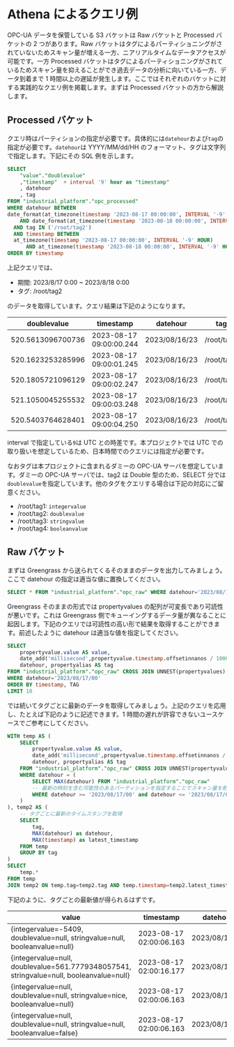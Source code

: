 # Athena によるクエリ例

OPC-UA データを保管している S3 バケットは Raw バケットと Processed バケットの 2 つがあります。Raw バケットはタグによるパーティショニングがされていないためスキャン量が増える一方、ニアリアルタイムなデータアクセスが可能です。一方 Processed バケットはタグによるパーティショニングがされているためスキャン量を抑えることができ過去データの分析に向いている一方、データ到着まで 1 時間以上の遅延が発生します。ここではそれぞれのバケットに対する実践的なクエリ例を掲載します。まずは Processed バケットの方から解説します。

## Processed バケット

クエリ時はパーティションの指定が必要です。具体的には`datehour`および`tag`の指定が必要です。`datehour`は YYYY/MM/dd/HH のフォーマット、タグは文字列で指定します。下記にその SQL 例を示します。

```sql
SELECT
    "value"."doublevalue"
    ,"timestamp"  + interval '9' hour as "timestamp"
    , datehour
    , tag
FROM "industrial_platform"."opc_processed"
WHERE datehour BETWEEN
date_format(at_timezone(timestamp '2023-08-17 00:00:00', INTERVAL '-9' HOUR), '%Y/%m/%d/%H')
    AND date_format(at_timezone(timestamp '2023-08-18 00:00:00', INTERVAL '-9' HOUR), '%Y/%m/%d/%H')
  AND tag IN ('/root/tag2')
  AND timestamp BETWEEN
  at_timezone(timestamp '2023-08-17 00:00:00', INTERVAL '-9' HOUR)
      AND at_timezone(timestamp '2023-08-18 00:00:00', INTERVAL '-9' HOUR)
ORDER BY timestamp
```

上記クエリでは、

- 期間: 2023/8/17 0:00 ~ 2023/8/18 0:00
- タグ: /root/tag2

のデータを取得しています。クエリ結果は下記のようになります。

| doublevalue       | timestamp               | datehour      | tag        |
| ----------------- | ----------------------- | ------------- | ---------- |
| 520.5613096700736 | 2023-08-17 09:00:00.244 | 2023/08/16/23 | /root/tag2 |
| 520.1623253285996 | 2023-08-17 09:00:01.245 | 2023/08/16/23 | /root/tag2 |
| 520.1805721096129 | 2023-08-17 09:00:02.247 | 2023/08/16/23 | /root/tag2 |
| 521.1050045255532 | 2023-08-17 09:00:03.248 | 2023/08/16/23 | /root/tag2 |
| 520.5403764628401 | 2023-08-17 09:00:04.250 | 2023/08/16/23 | /root/tag2 |

interval で指定している`9`は UTC との時差です。本プロジェクトでは UTC での取り扱いを想定しているため、日本時間でのクエリには指定が必要です。

なおタグは本プロジェクトに含まれるダミーの OPC-UA サーバを想定しています。ダミーの OPC-UA サーバでは、tag2 は Double 型のため、SELECT 分では`doublevalue`を指定しています。他のタグをクエリする場合は下記の対応にご留意ください。

- /root/tag1: `integervalue`
- /root/tag2: `doublevalue`
- /root/tag3: `stringvalue`
- /root/tag4: `booleanvalue`

## Raw バケット

まずは Greengrass から送られてくるそのままのデータを出力してみましょう。ここで datehour の指定は適当な値に置換してください。

```sql
SELECT * FROM "industrial_platform"."opc_raw" WHERE datehour='2023/08/17/00' LIMIT 10
```

Greengrass そのままの形式では propertyvalues の配列が可変長であり可読性が悪いです。これは Greengrass 側でキューイングするデータ量が異なることに起因します。下記のクエリでは可読性の高い形で結果を取得することができます。前述したように datehour は適当な値を指定してください。

```sql
SELECT
    propertyvalue.value AS value,
    date_add('millisecond',propertyvalue.timestamp.offsetinnanos / 1000000,from_unixtime(propertyvalue.timestamp.timeinSeconds)) as timestamp,
    datehour, propertyalias AS tag
FROM "industrial_platform"."opc_raw" CROSS JOIN UNNEST(propertyvalues) AS t(propertyvalue)
WHERE datehour='2023/08/17/00'
ORDER BY timestamp, TAG
LIMIT 10

```

では続いてタグごとに最新のデータを取得してみましょう。上記のクエリを応用し、たとえば下記のように記述できます。1 時間の遅れが許容できないユースケースでご参考にしてください。

```sql
WITH temp AS (
    SELECT
        propertyvalue.value AS value,
        date_add('millisecond',propertyvalue.timestamp.offsetinnanos / 1000000,from_unixtime(propertyvalue.timestamp.timeinSeconds)) as timestamp,
        datehour, propertyalias AS tag
    FROM "industrial_platform"."opc_raw" CROSS JOIN UNNEST(propertyvalues) AS t(propertyvalue)
    WHERE datehour = (
        SELECT MAX(datehour) FROM "industrial_platform"."opc_raw"
        -- 最新の時刻を含む可能性のあるパーティションを指定することでスキャン量を削減する
        WHERE datehour >= '2023/08/17/00' and datehour <= '2023/08/17/01'
    )
), temp2 AS (
    -- タグごとに最新のタイムスタンプを取得
    SELECT
        tag,
        MAX(datehour) as datehour,
        MAX(timestamp) as latest_timestamp
    FROM temp
    GROUP BY tag
)
SELECT
    temp.*
FROM temp
JOIN temp2 ON temp.tag=temp2.tag AND temp.timestamp=temp2.latest_timestamp
```

下記のように、タグごとの最新値が得られるはずです。

| value                                                                                   | timestamp               | datehour      | tag        |
| --------------------------------------------------------------------------------------- | ----------------------- | ------------- | ---------- |
| {integervalue=-5409, doublevalue=null, stringvalue=null, booleanvalue=null}             | 2023-08-17 02:00:06.163 | 2023/08/17/01 | /root/tag1 |
| {integervalue=null, doublevalue=561.7779348057541, stringvalue=null, booleanvalue=null} | 2023-08-17 02:00:16.177 | 2023/08/17/01 | /root/tag2 |
| {integervalue=null, doublevalue=null, stringvalue=nice, booleanvalue=null}              | 2023-08-17 02:00:06.163 | 2023/08/17/01 | /root/tag3 |
| {integervalue=null, doublevalue=null, stringvalue=null, booleanvalue=false}             | 2023-08-17 02:00:06.163 | 2023/08/17/01 | /root/tag4 |

